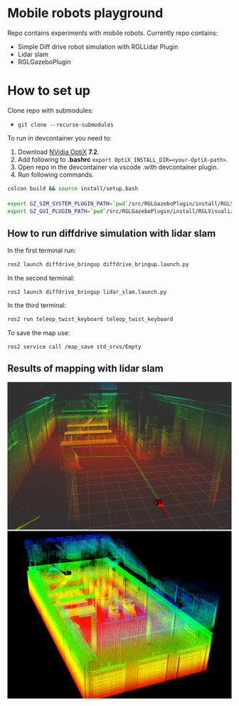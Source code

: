 # Mobile robots playground

Repo contains experiments with mobile robots.
Currently repo contains:
* Simple Diff drive robot simulation with RGLLidar Plugin
* Lidar slam
* RGLGazeboPlugin


# How to set up

Clone repo with submodules:
* `git clone --recurse-submodules`


To run in devcontainer you need to:
1. Download [NVidia OptiX](https://developer.nvidia.com/designworks/optix/downloads/legacy) **7.2**.
2. Add following to **.bashrc** `export OptiX_INSTALL_DIR=<your-OptiX-path>`.
3. Open repo in the devcontainer via vscode .with devcontainer plugin.
4. Run following commands.


``` bash
colcon build && source install/setup.bash

export GZ_SIM_SYSTEM_PLUGIN_PATH=`pwd`/src/RGLGazeboPlugin/install/RGLServerPlugin:$GZ_SIM_SYSTEM_PLUGIN_PATH
export GZ_GUI_PLUGIN_PATH=`pwd`/src/RGLGazeboPlugin/install/RGLVisualize:$GZ_GUI_PLUGIN_PATH
```

## How to run diffdrive simulation with lidar slam

In the first terminal run:
``` bash
ros2 launch diffdrive_bringup diffdrive_bringup.launch.py
```

In the second terminal:

```
ros2 launch diffdrive_bringup lidar_slam.launch.py
```

In the third terminal:
```bash
ros2 run teleop_twist_keyboard teleop_twist_keyboard
```

To save the map use:
```
ros2 service call /map_save std_srvs/Empty
```

## Results of mapping with lidar slam

![Input point cloud from the RGLPlugin](/img/map_in_rviz.png " ") ![The map](/img/map_pcl.png " ")
